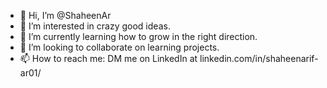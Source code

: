 - 👋 Hi, I’m @ShaheenAr
- 👀 I’m interested in crazy good ideas.
- 🌱 I’m currently learning how to grow in the right direction.
- 💞️ I’m looking to collaborate on learning projects.
- 📫 How to reach me: DM me on LinkedIn at linkedin.com/in/shaheenarif-ar01/

<!---
ShaheenAr/ShaheenAr is a ✨ special ✨ repository because its `README.md` (this file) appears on your GitHub profile.
You can click the Preview link to take a look at your changes.
--->

